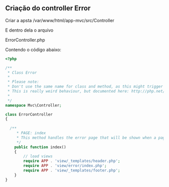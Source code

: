 ## Criação do controller Error

Criar a apsta
/var/www/html/app-mvc/src/Controller

E dentro dela o arquivo

ErrorController.php

Contendo o código abaixo:

```php
<?php

/**
 * Class Error
 *
 * Please note:
 * Don't use the same name for class and method, as this might trigger an (unintended) __construct of the class.
 * This is really weird behaviour, but documented here: http://php.net/manual/en/language.oop5.decon.php
 *
 */
namespace Mvc\Controller;

class ErrorController
{
  
  /**
     * PAGE: index
     * This method handles the error page that will be shown when a page is not found
     */
    public function index()
    {
        // load views
        require APP . 'view/_templates/header.php';
        require APP . 'view/error/index.php';
        require APP . 'view/_templates/footer.php';
    }
}

```


